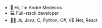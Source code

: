 - 👋 Hi, I’m André Medeiros 
- 💻 Full-stack developer
- 👨‍💻 Js, Java, C, Python, C#, VB.Net, React


